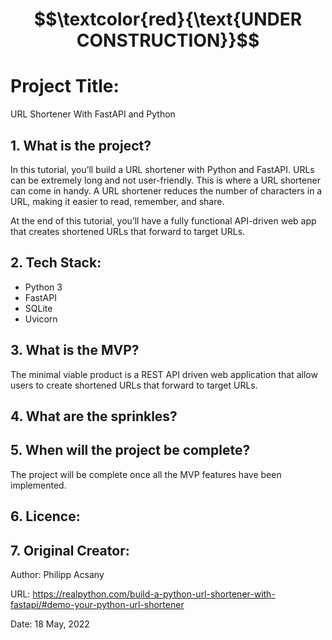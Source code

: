 # $$\textcolor{red}{\text{UNDER CONSTRUCTION}}$$

# Project Title:

URL Shortener With FastAPI and Python


## 1. What is the project?

In this tutorial, you’ll build a URL shortener with Python and FastAPI. URLs can be extremely long and not user-friendly. This is where a URL shortener can come in handy. A URL shortener reduces the number of characters in a URL, making it easier to read, remember, and share.

At the end of this tutorial, you’ll have a fully functional API-driven web app that creates shortened URLs that forward to target URLs.


## 2. Tech Stack:

- Python 3
- FastAPI
- SQLite
- Uvicorn


## 3. What is the MVP?
The minimal viable product is a REST API driven web application that allow users to create shortened URLs that forward to target URLs.


## 4. What are the sprinkles? 


## 5. When will the project be complete? 
The project will be complete once all the MVP features have been implemented.

## 6. Licence:

## 7. Original Creator:

Author: Philipp Acsany

URL: https://realpython.com/build-a-python-url-shortener-with-fastapi/#demo-your-python-url-shortener

Date: 18 May, 2022
